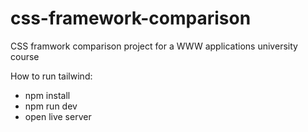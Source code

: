 # css-framework-comparison
CSS framwork comparison project for a WWW applications university course

How to run tailwind:
- npm install
- npm run dev
- open live server